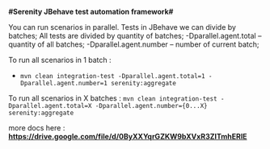 **#Serenity JBehave test automation framework#**

You can run scenarios in parallel.
Tests in JBehave we can divide by batches;
All tests are divided by quantity of batches; 
-Dparallel.agent.total –  quantity of all batches;
-Dparallel.agent.number – number of current batch;

To run all scenarios in 1 batch :
 - `mvn clean integration-test -Dparallel.agent.total=1 -Dparallel.agent.number=1 serenity:aggregate`
 
 To run all scenarios in X batches :
  `mvn clean integration-test -Dparallel.agent.total=X -Dparallel.agent.number={0...X} serenity:aggregate`
  
  more docs here : 
  **https://drive.google.com/file/d/0ByXXYqrGZKW9bXVxR3ZITmhERlE**

